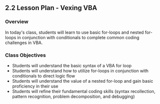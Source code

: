 ## 2.2 Lesson Plan - Vexing VBA

### Overview

In today's class, students will learn to use basic for-loops and nested for-loops in conjunction with conditionals to complete common coding challenges in VBA.

### Class Objectives

* Students will understand the basic syntax of a VBA for loop
* Students will understand how to utilize for-loops in conjunction with conditionals to direct logic flow
* Students will understand the value of a nested for-loop and gain basic proficiency in their use
* Students will refine their fundamental coding skills (syntax recollection, pattern recognition, problem decomposition, and debugging)
